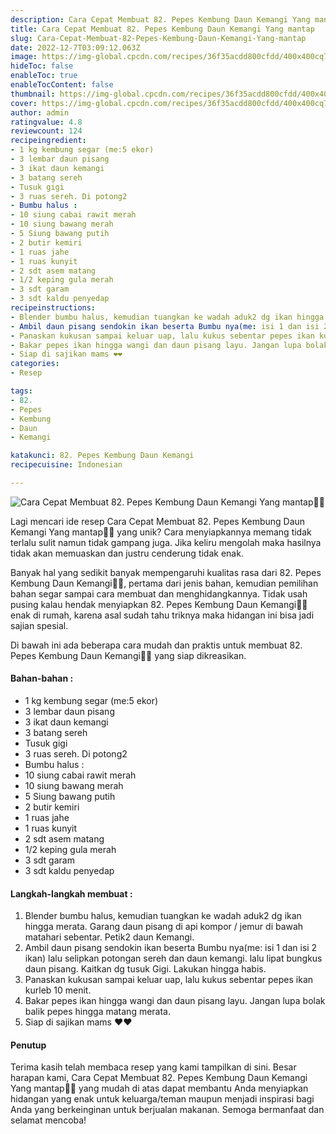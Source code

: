 ```yaml
---
description: Cara Cepat Membuat 82. Pepes Kembung Daun Kemangi Yang mantap"
title: Cara Cepat Membuat 82. Pepes Kembung Daun Kemangi Yang mantap
slug: Cara-Cepat-Membuat-82-Pepes-Kembung-Daun-Kemangi-Yang-mantap
date: 2022-12-7T03:09:12.063Z
image: https://img-global.cpcdn.com/recipes/36f35acdd800cfdd/400x400cq70/photo.jpg
hideToc: false
enableToc: true
enableTocContent: false
thumbnail: https://img-global.cpcdn.com/recipes/36f35acdd800cfdd/400x400cq70/photo.jpg
cover: https://img-global.cpcdn.com/recipes/36f35acdd800cfdd/400x400cq70/photo.jpg
author: admin
ratingvalue: 4.8
reviewcount: 124
recipeingredient:
- 1 kg kembung segar (me:5 ekor)
- 3 lembar daun pisang
- 3 ikat daun kemangi
- 3 batang sereh
- Tusuk gigi
- 3 ruas sereh. Di potong2
- Bumbu halus :
- 10 siung cabai rawit merah
- 10 siung bawang merah
- 5 Siung bawang putih
- 2 butir kemiri
- 1 ruas jahe
- 1 ruas kunyit
- 2 sdt asem matang
- 1/2 keping gula merah
- 3 sdt garam
- 3 sdt kaldu penyedap
recipeinstructions:
- Blender bumbu halus, kemudian tuangkan ke wadah aduk2 dg ikan hingga merata. Garang daun pisang di api kompor / jemur di bawah matahari sebentar. Petik2 daun Kemangi.
- Ambil daun pisang sendokin ikan beserta Bumbu nya(me: isi 1 dan isi 2 ikan) lalu selipkan potongan sereh dan daun kemangi. lalu lipat bungkus daun pisang. Kaitkan dg tusuk Gigi. Lakukan hingga habis.
- Panaskan kukusan sampai keluar uap, lalu kukus sebentar pepes ikan kurleb 10 menit.
- Bakar pepes ikan hingga wangi dan daun pisang layu. Jangan lupa bolak balik pepes hingga matang merata.
- Siap di sajikan mams ❤️❤️
categories:
- Resep

tags:
- 82.
- Pepes
- Kembung
- Daun
- Kemangi

katakunci: 82. Pepes Kembung Daun Kemangi
recipecuisine: Indonesian

---
```


![Cara Cepat Membuat 82. Pepes Kembung Daun Kemangi Yang mantap👩‍🍳](https://img-global.cpcdn.com/recipes/36f35acdd800cfdd/400x400cq70/photo.jpg)

Lagi mencari ide resep Cara Cepat Membuat 82. Pepes Kembung Daun Kemangi Yang mantap👩‍🍳 yang unik? Cara menyiapkannya memang tidak terlalu sulit namun tidak gampang juga. Jika keliru mengolah maka hasilnya tidak akan memuaskan dan justru cenderung tidak enak.

Banyak hal yang sedikit banyak mempengaruhi kualitas rasa dari 82. Pepes Kembung Daun Kemangi👩‍🍳, pertama dari jenis bahan, kemudian pemilihan bahan segar sampai cara membuat dan menghidangkannya. Tidak usah pusing kalau hendak menyiapkan 82. Pepes Kembung Daun Kemangi👩‍🍳 enak di rumah, karena asal sudah tahu triknya maka hidangan ini bisa jadi sajian spesial.

Di bawah ini ada beberapa cara mudah dan praktis untuk membuat 82. Pepes Kembung Daun Kemangi👩‍🍳 yang siap dikreasikan.

<!--inarticleads1-->

#### Bahan-bahan :

- 1 kg kembung segar (me:5 ekor)
- 3 lembar daun pisang
- 3 ikat daun kemangi
- 3 batang sereh
- Tusuk gigi
- 3 ruas sereh. Di potong2
- Bumbu halus :
- 10 siung cabai rawit merah
- 10 siung bawang merah
- 5 Siung bawang putih
- 2 butir kemiri
- 1 ruas jahe
- 1 ruas kunyit
- 2 sdt asem matang
- 1/2 keping gula merah
- 3 sdt garam
- 3 sdt kaldu penyedap

<!--inarticleads2-->

#### Langkah-langkah membuat :

1. Blender bumbu halus, kemudian tuangkan ke wadah aduk2 dg ikan hingga merata. Garang daun pisang di api kompor / jemur di bawah matahari sebentar. Petik2 daun Kemangi.
1. Ambil daun pisang sendokin ikan beserta Bumbu nya(me: isi 1 dan isi 2 ikan) lalu selipkan potongan sereh dan daun kemangi. lalu lipat bungkus daun pisang. Kaitkan dg tusuk Gigi. Lakukan hingga habis.
1. Panaskan kukusan sampai keluar uap, lalu kukus sebentar pepes ikan kurleb 10 menit.
1. Bakar pepes ikan hingga wangi dan daun pisang layu. Jangan lupa bolak balik pepes hingga matang merata.
1. Siap di sajikan mams ❤️❤️

#### Penutup

Terima kasih telah membaca resep yang kami tampilkan di sini. Besar harapan kami, Cara Cepat Membuat 82. Pepes Kembung Daun Kemangi Yang mantap👩‍🍳 yang mudah di atas dapat membantu Anda menyiapkan hidangan yang enak untuk keluarga/teman maupun menjadi inspirasi bagi Anda yang berkeinginan untuk berjualan makanan. Semoga bermanfaat dan selamat mencoba!